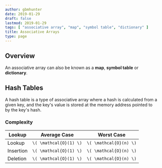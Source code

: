 ```yaml
---
author: gbmhunter
date: 2019-01-29
draft: false
lastmod: 2019-01-29
tags: [ "associative array", "map", "symbol table", "dictionary" ]
title: Associative Arrays
type: page
---
```


## Overview

An associative array can also be known as a **map**, **symbol table** or **dictionary**.

## Hash Tables

A hash table is a type of associative array where a hash is calculated from a given key, and the key's value is stored at the memory address pointed to by the key's hash.

### Complexity

Lookup        | Average Case             | Worst Case
--------------|--------------------------|-----------------
Lookup        | `\( \mathcal{O}(1) \)`   | `\( \mathcal{O}(n) \)`
Insertion     | `\( \mathcal{O}(1) \)`   | `\( \mathcal{O}(n) \)`
Deletion      | `\( \mathcal{O}(1) \)`   | `\( \mathcal{O}(n) \)`